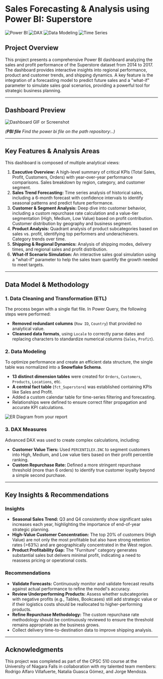 # Sales Forecasting & Analysis using Power BI: Superstore

![Power BI](https://img.shields.io/badge/Power%20BI-F2C811?style=for-the-badge&logo=Power%20BI&logoColor=black)
![DAX](https://img.shields.io/badge/DAX-2E8540?style=for-the-badge)
![Data Modeling](https://img.shields.io/badge/Data%20Modeling-007ACC?style=for-the-badge)
![Time Series](https://img.shields.io/badge/Time%20Series-9A4EAE?style=for-the-badge)

## Project Overview

This project presents a comprehensive Power BI dashboard analyzing the sales and profit performance of the Superstore dataset from 2014 to 2017. The dashboard provides interactive insights into regional performance, product and customer trends, and shipping dynamics. A key feature is the integration of a forecasting model to predict future sales and a "what-if" parameter to simulate sales goal scenarios, providing a powerful tool for strategic business planning.

---

## Dashboard Preview

![Dashboard GIF or Screenshot](url-to-your-gif-or-image)

*(**PBI file** Find the power bi file on the path repository:..)*

---

## Key Features & Analysis Areas

This dashboard is composed of multiple analytical views:

1. **Executive Overview:** A high-level summary of critical KPIs (Total Sales, Profit, Customers, Orders) with year-over-year performance comparisons. Sales breakdown by region, category, and customer segment.
2. **Sales Trend Forecasting:** Time series analysis of historical sales, including a 6-month forecast with confidence intervals to identify seasonal patterns and predict future performance.
3. **Customer & Segment Analysis:** Deep dive into customer behavior, including a custom repurchase rate calculation and a value-tier segmentation (High, Medium, Low Value) based on profit contribution. Customer distribution by geography and business segment.
4. **Product Analysis:** Quadrant analysis of product subcategories based on sales vs. profit, identifying top performers and underachievers. Category trends over time.
5. **Shipping & Regional Dynamics:** Analysis of shipping modes, delivery times, and regional sales and profit distribution.
6. **What-If Scenario Simulation:** An interactive sales goal simulation using a "what-if" parameter to help the sales team quantify the growth needed to meet targets.

---

## Data Model & Methodology

### 1. Data Cleaning and Transformation (ETL)
The process began with a single flat file. In Power Query, the following steps were performed:
- **Removed redundant columns** (`Row ID`, `Country`) that provided no analytical value.
- **Cleansed data formats**, using `Locale` to correctly parse dates and replacing characters to standardize numerical columns (`Sales`, `Profit`).

### 2. Data Modeling
To optimize performance and create an efficient data structure, the single table was normalized into a **Snowflake Schema**.
- **13 distinct dimension tables** were created for `Orders`, `Customers`, `Products`, `Locations`, etc.
- **A central fact table** (`fct_Superstore`) was established containing KPIs like Sales and Profit.
- Added a custom calendar table for time-series filtering and forecasting.
- Relationships were defined to ensure correct filter propagation and accurate KPI calculations.

![ER Diagram from your report](url-to-your-er-diagram-image)

### 3. DAX Measures
Advanced DAX was used to create complex calculations, including:
- **Customer Value Tiers:** Used `PERCENTILEX.INC` to segment customers into High, Medium, and Low value tiers based on their profit percentile ranking.
- **Custom Repurchase Rate:** Defined a more stringent repurchase threshold (more than 6 orders) to identify true customer loyalty beyond a simple second purchase.

---

## Key Insights & Recommendations

### Insights
- **Seasonal Sales Trend:** Q3 and Q4 consistently show significant sales increases each year, highlighting the importance of end-of-year strategic planning.
- **High-Value Customer Concentration:** The top 20% of customers (High Value) are not only the most profitable but also have strong retention rates (>63%) and are geographically concentrated in the West region.
- **Product Profitability Gap:** The "Furniture" category generates substantial sales but delivers minimal profit, indicating a need to reassess pricing or operational costs.

### Recommendations
- **Validate Forecasts:** Continuously monitor and validate forecast results against actual performance to refine the model's accuracy.
- **Review Underperforming Products:** Assess whether subcategories with negative profits (e.g., Tables, Bookcases) still add strategic value or if their logistics costs should be reallocated to higher-performing products.
- **Refine Repurchase Methodology:** The custom repurchase rate methodology should be continuously reviewed to ensure the threshold remains appropriate as the business grows.
- Collect delivery time-to-destination data to improve shipping analysis.

---

## Acknowledgments
This project was completed as part of the CPSC 510 course at the University of Niagara Falls in collaboration with my talented team members: Rodrigo Alfaro Villafuerte, Natalia Guasca Gómez, and Jorge Mendoza.
